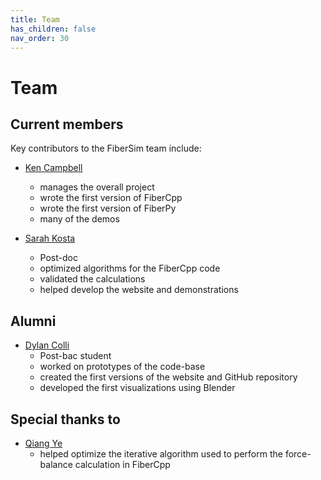 ```yaml
---
title: Team
has_children: false
nav_order: 30
---
```


# Team

## Current members

Key contributors to the FiberSim team include:

+ [Ken Campbell](http://www.campbellmusclelab.org)
  + manages the overall project
  + wrote the first version of FiberCpp
  + wrote the first version of FiberPy
  + many of the demos


+ [Sarah Kosta](https://sites.google.com/g.uky.edu/campbellmusclelab/people)
  + Post-doc
  + optimized algorithms for the FiberCpp code
  + validated the calculations
  + helped develop the website and demonstrations


## Alumni

+ [Dylan Colli](https://www.linkedin.com/in/dylan-colli/)
  + Post-bac student
  + worked on prototypes of the code-base
  + created the first versions of the website and GitHub repository
  + developed the first visualizations using Blender


## Special thanks to

+ [Qiang Ye](https://math.as.uky.edu/users/qye3)
  + helped optimize the iterative algorithm used to perform the force-balance calculation in FiberCpp

